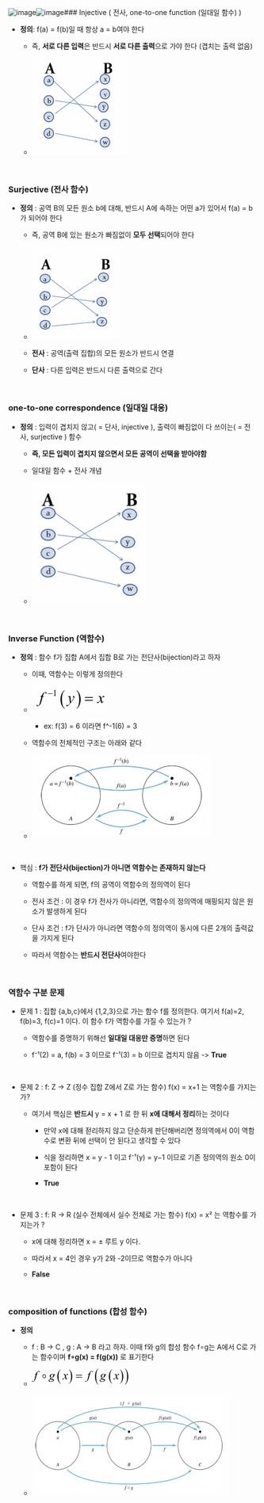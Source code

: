 <img width="657" height="335" alt="image" src="https://github.com/user-attachments/assets/6e6629e9-0402-40e0-aaeb-e31340a90470" /><img width="201" height="36" alt="image" src="https://github.com/user-attachments/assets/80c300f0-8ca3-400c-ae2a-6f2f739d76c8" />### Injective ( 전사, one-to-one function (일대일 함수) )

- **정의**: f(a) = f(b)일 때 항상 a = b여야 한다

    -   즉, **서로 다른 입력**은 반드시 **서로 다른 출력**으로 가야 한다 (겹치는 출력 없음)
 
    -   ![System Resources](../../images/Discrete%20Structures%20images/일대일함수.png)

<br/>

### Surjective (전사 함수)

- **정의** : 공역 B의 모든 원소 b에 대해, 반드시 A에 속하는 어떤 a가 있어서 f(a) = b가 되어야 한다

    - 즉, 공역 B에 있는 원소가 빠짐없이 **모두 선택**되어야 한다  

    - ![System Resources](../../images/Discrete%20Structures%20images/전사함수.png)
 
    - **전사** : 공역(출력 집합)의 모든 원소가 반드시 연결
 
    - **단사** : 다른 입력은 반드시 다른 출력으로 간다

<br/>

### one-to-one correspondence (일대일 대응)

- **정의** : 입력이 겹치지 않고( = 단사, injective ), 출력이 빠짐없이 다 쓰이는( = 전사, surjective ) 함수

    - **즉, 모든 입력이 겹치지 않으면서 모든 공역이 선택을 받아야함**
 
    - 일대일 함수 + 전사 개념
 
    - ![System Resources](../../images/Discrete%20Structures%20images/일대일대응.png)

<br/>

###  Inverse Function (역함수) 

- **정의** : 함수 f가 집합 A에서 집합 B로 가는 전단사(bijection)라고 하자

    - 이때, 역함수는 이렇게 정의한다
 
    - ![System Resources](../../images/Discrete%20Structures%20images/역함수정의.png)
 
        - ex: f(3) = 6 이라면 f^-1(6) = 3
     
    - 역함수의 전체적인 구조는 아래와 같다
 
    - ![System Resources](../../images/Discrete%20Structures%20images/역함수구조.png) 

<br/>

- 핵심 : **f가 전단사(bijection)가 아니면 역함수는 존재하지 않는다**

    - 역함수를 하게 되면, f의 공역이 역함수의 정의역이 된다
 
    - 전사 조건 : 이 경우 f가 전사가 아니라면, 역함수의 정의역에 매핑되지 않은 원소가 발생하게 된다
 
    - 단사 조건 : f가 단사가 아니라면 역함수의 정의역이 동시에 다른 2개의 출력값을 가지게 된다

    - 따라서 역함수는 **반드시 전단사**여야한다

<br/>

### 역함수 구분 문제 

- 문제 1 : 집합 {a,b,c}에서 {1,2,3}으로 가는 함수 f를 정의한다. 여기서 f(a)=2, f(b)=3, f(c)=1 이다. 이 함수 f가 역함수를 가질 수 있는가 ?

    - 역함수를 증명하기 위해선 **일대일 대응만 증명**하면 된다
 
    - f⁻¹(2) = a, f(b) = 3 이므로 f⁻¹(3) = b 이므로 겹치지 않음 -> **True**
 
<br/>

- 문제 2 : f: Z → Z (정수 집합 Z에서 Z로 가는 함수) f(x) = x+1 는 역함수를 가지는가?

    - 여기서 핵심은 **반드시** y = x + 1 로 한 뒤 **x에 대해서 정리**하는 것이다
 
        - 만약 x에 대해 젇리하지 않고 단순하게 판단해버리면 정의역에서 0이 역함수로 변환 뒤에 선택이 안 된다고 생각할 수 있다
     
        - 식을 정리하면 x = y - 1 이고 f⁻¹(y) = y−1 이므로 기존 정의역의 원소 0이 포함이 된다
     
        - **True**
    
<br/>

- 문제 3 : f: R → R (실수 전체에서 실수 전체로 가는 함수) f(x) = x² 는 역함수를 가지는가 ?

    - x에 대해 정리하면 x = ± 루트 y 이다.
 
    - 따라서 x = 4인 경우 y가 2와 -2이므로 역함수가 아니다
 
    - **False**

<br/>

### composition of functions (합성 함수)

- **정의**

    - f : B → C , g : A → B 라고 하자. 이때 f와 g의 합성 함수 f∘g는 A에서 C로 가는 함수이며 **f∘g(x) = f(g(x))** 로 표기한다
 
    - ![System Resources](../../images/Discrete%20Structures%20images/합성함수공식.png)
 
    - ![System Resources](../../images/Discrete%20Structures%20images/합성함수구조.png)
 














































































